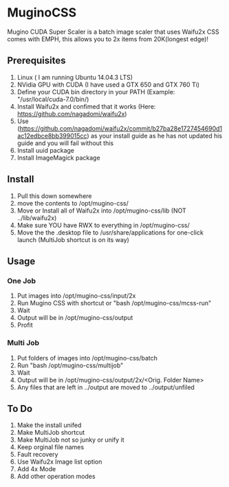 # MuginoCSS
Mugino CUDA Super Scaler is a batch image scaler that uses Waifu2x
CSS comes with EMPH, this allows you to 2x items from 20K(longest edge)!

## Prerequisites
1. Linux ( I am running Ubuntu 14.04.3 LTS)
2. NVidia GPU with CUDA (I have used a GTX 650 and GTX 760 Ti)
3. Define your CUDA bin directory in your PATH (Example: "/usr/local/cuda-7.0/bin/)
4. Install Waifu2x and confimed that it works (Here: https://github.com/nagadomi/waifu2x)
  1. Use (https://github.com/nagadomi/waifu2x/commit/b27ba28e1727454690d1ac12edbce8bb399015cc) as your install guide as he has not updated his guide and you will fail without this
5. Install uuid package
6. Install ImageMagick package

## Install
1. Pull this down somewhere
2. move the contents to /opt/mugino-css/
3. Move or Install all of Waifu2x into /opt/mugino-css/lib (NOT ../lib/waifu2x)
4. Make sure YOU have RWX to everything in /opt/mugino-css/
5. Move the the .desktop file to /usr/share/applications for one-click launch (MultiJob shortcut is on its way)

## Usage
### One Job
1. Put images into /opt/mugino-css/input/2x
2. Run Mugino CSS with shortcut or "bash /opt/mugino-css/mcss-run"
3. Wait
4. Output will be in /opt/mugino-css/output
5. Profit 

### Multi Job
1. Put folders of images into /opt/mugino-css/batch
2. Run "bash /opt/mugino-css/multijob"
3. Wait
4. Output will be in /opt/mugino-css/output/2x/<Orig. Folder Name>
  1. Any files that are left in ../output are moved to ../output/unfiled

## To Do
1. Make the install unifed
2. Make MultiJob shortcut
3. Make MultiJob not so junky or unify it
4. Keep orginal file names
5. Fault recovery
6. Use Waifu2x Image list option
7. Add 4x Mode
8. Add other operation modes
